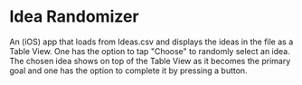 # Idea Randomizer

An (iOS) app that loads from Ideas.csv and displays the ideas in the file as a Table View. 
One has the option to tap "Choose" to randomly select an idea. 
The chosen idea shows on top of the Table View as it becomes the primary goal
and one has the option to complete it by pressing a button.
